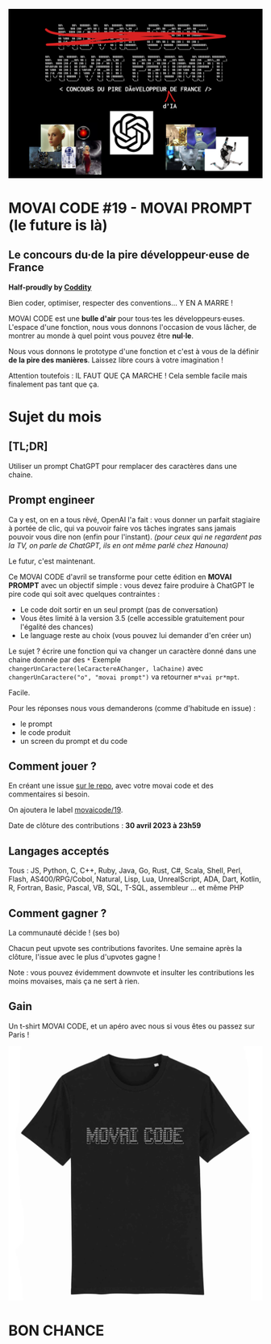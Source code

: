 ![](./movaicode-042023.png)

# MOVAI CODE #19 - MOVAI PROMPT (le future is là)

## Le concours du·de la pire développeur·euse de France

**Half-proudly by [Coddity](https://www.coddity.com/)**

Bien coder, optimiser, respecter des conventions... Y EN A MARRE !

MOVAI CODE est une **bulle d'air** pour tous·tes les développeurs·euses. L'espace d'une fonction, nous vous donnons l'occasion de vous lâcher, de montrer au monde à quel point vous pouvez être **nul·le**.

Nous vous donnons le prototype d'une fonction et c'est à vous de la définir **de la pire des manières**. Laissez libre cours à votre imagination !

Attention toutefois : IL FAUT QUE ÇA MARCHE ! Cela semble facile mais finalement pas tant que ça.

# Sujet du mois

## [TL;DR]

Utiliser un prompt ChatGPT pour remplacer des caractères dans une chaine.

## Prompt engineer

Ca y est, on en a tous rêvé, OpenAI l'a fait : vous donner un parfait stagiaire à portée de clic, qui va pouvoir faire vos tâches ingrates sans jamais pouvoir vous dire non (enfin pour l'instant). *(pour ceux qui ne regardent pas la TV, on parle de ChatGPT, ils en ont même parlé chez Hanouna)*

Le futur, c'est maintenant. 

Ce MOVAI CODE d'avril se transforme pour cette édition en **MOVAI PROMPT** avec un objectif simple : vous devez faire produire à ChatGPT le pire code qui soit avec quelques contraintes :
- Le code doit sortir en un seul prompt (pas de conversation)
- Vous êtes limité à la version 3.5 (celle accessible gratuitement pour l'égalité des chances)
- Le language reste au choix (vous pouvez lui demander d'en créer un)

Le sujet ? écrire une fonction qui va changer un caractère donné dans une chaine donnée par des `*`
Exemple `changerUnCaractere(leCaractereAChanger, laChaine)` avec `changerUnCaractere("o", "movai prompt")` va retourner `m*vai pr*mpt`.

Facile.

Pour les réponses nous vous demanderons (comme d'habitude en issue) :
- le prompt
- le code produit
- un screen du prompt et du code

## Comment jouer ?

En créant une issue [sur le repo](https://github.com/CoddityTeam/movaicode/issues), avec votre movai code et des commentaires si besoin.

On ajoutera le label [movaicode/19](https://github.com/CoddityTeam/movaicode/labels/movaicode%2F19).

Date de clôture des contributions : **30 avril 2023 à 23h59**

## Langages acceptés

Tous : JS, Python, C, C++, Ruby, Java, Go, Rust, C#, Scala, Shell, Perl, Flash, AS400/RPG/Cobol, Natural, Lisp, Lua, UnrealScript, ADA, Dart, Kotlin, R, Fortran, Basic, Pascal, VB, SQL, T-SQL, assembleur ... et même PHP

## Comment gagner ?

La communauté décide ! (ses bo)

Chacun peut upvote ses contributions favorites. Une semaine après la clôture, l'issue avec le plus d'upvotes gagne !

Note : vous pouvez évidemment downvote et insulter les contributions les moins movaises, mais ça ne sert à rien.

## Gain

Un t-shirt MOVAI CODE, et un apéro avec nous si vous êtes ou passez sur Paris !

![](./tshirt-movaicode.png)

# BON CHANCE
